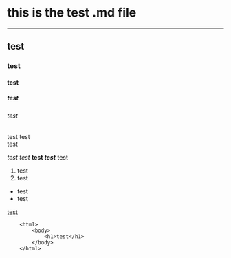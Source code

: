 # this is the test .md file

---


## test
### test
#### test
##### test
###### test


test  test <br> test  


*test* _test_ **test _test_** ~~test~~


1. test
2. test


* test
* test


[test](https://test.com "only fot test")


``` test code
    <html>
        <body>
            <h1>test</h1>
        </body>
    </html>
```